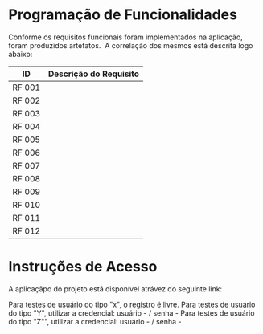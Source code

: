 # Programação de Funcionalidades

Conforme os requisitos funcionais foram implementados na aplicação, foram produzidos artefatos. 
A correlação dos mesmos está descrita logo abaixo:


| **ID** 	| **Descrição do Requisito** 	|
|:---:	|:---:	|
| RF 001 |  |  |
|	RF 002 |  |  |
|	RF 003 |  |  |
|	RF 004 |  |  |
|	RF 005 |  |  |
|	RF 006 |  |  |
| RF 007 |  |  |
|	RF 008 |  |  |
|	RF 009 |  |  |
|	RF 010 |  |  |
|	RF 011 |  |  |
|	RF 012 |  |  |

# Instruções de Acesso

A aplicaçãpo do projeto está disponível atrávez do seguinte link:

Para testes de usuário do tipo "x", o registro é livre.
Para testes de usuário do tipo "Y", utilizar a credencial: usuário -  / senha - 
Para testes de usuário do tipo "Z"", utilizar a credencial: usuário -  / senha - 
